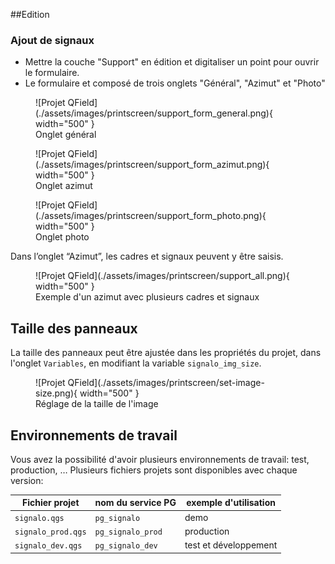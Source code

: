 

##Edition

### Ajout de signaux

* Mettre la couche "Support" en édition et digitaliser un point pour ouvrir le formulaire.
* Le formulaire et composé de trois onglets "Général", "Azimut" et "Photo"

<figure markdown>
  ![Projet QField](./assets/images/printscreen/support_form_general.png){ width="500"  }
  <figcaption>Onglet général</figcaption>
</figure>
<figure markdown>
  ![Projet QField](./assets/images/printscreen/support_form_azimut.png){ width="500"  }
  <figcaption>Onglet azimut</figcaption>
</figure>
<figure markdown>
  ![Projet QField](./assets/images/printscreen/support_form_photo.png){ width="500"  }
  <figcaption>Onglet photo</figcaption>
</figure>

Dans l’onglet “Azimut”, les cadres et signaux peuvent y être saisis. 

<figure markdown>
  ![Projet QField](./assets/images/printscreen/support_all.png){ width="500"  }
  <figcaption>Exemple d'un azimut avec plusieurs cadres et signaux</figcaption>
</figure>

## Taille des panneaux

La taille des panneaux peut être ajustée dans les propriétés du projet, dans l'onglet `Variables`, en modifiant la variable `signalo_img_size`.

<figure markdown>
  ![Projet QField](./assets/images/printscreen/set-image-size.png){ width="500"  }
  <figcaption>Réglage de la taille de l'image</figcaption>
</figure>


## Environnements de travail 

Vous avez la possibilité d'avoir plusieurs environnements de travail: test, production, …
Plusieurs fichiers projets sont disponibles avec chaque version:

| Fichier projet | nom du service PG     | exemple d'utilisation | 
| ------------- | ---------------------- | --------------------- |
| `signalo.qgs` | `pg_signalo`           | demo                  |
| `signalo_prod.qgs` | `pg_signalo_prod` | production            |
| `signalo_dev.qgs` | `pg_signalo_dev`   | test et développement |


